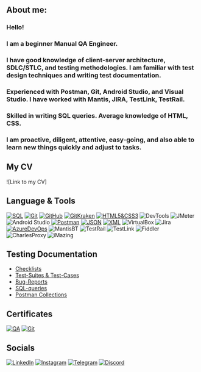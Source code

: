 
## About me: 

### Hello! 

### I am a beginner Manual QA Engineer.

### I have good knowledge of client-server architecture, SDLC/STLC, and testing methodologies. I am familiar with test design techniques and writing test documentation.

### Experienced with Postman, Git, Android Studio, and Visual Studio. I have worked with Mantis, JIRA, TestLink, TestRail.

### Skilled in writing SQL queries. Average knowledge of HTML, CSS.

### I am proactive, diligent, attentive, easy-going, and also able to learn new things quickly and adjust to tasks.

## My CV
![Link to my CV]

## Language & Tools
[![SQL](https://img.shields.io/badge/SQL-090909?style-for-the-badge&logo=none&logoColor)](https://github.com/highlearner/SQL-queries)
[![Git](https://img.shields.io/badge/Git-090909?style-for-the-badge&logo=Git&logoColor)](https://github.com/highlearner/Git)
[![GitHub](https://img.shields.io/badge/GitHub-090909?style-for-the-badge&logo=GitHub&logoColor)](https://github.com/highlearner/github)
[![GitKraken](https://img.shields.io/badge/GitKraken-090909?style-for-the-badge&logo=GitKraken&logoColor)](https://github.com/highlearner/gitkraken)
[![HTML5&CSS3](https://img.shields.io/badge/HTML5&CSS3-090909?style-for-the-badge&logo=&logoColor)](https://github.com/highlearner/html5-css3)
![DevTools](https://img.shields.io/badge/DevTools-090909?style-for-the-badge&logo=googlechrome&logoColor) 
![JMeter](https://img.shields.io/badge/JMeter-090909?style-for-the-badge&logo=apachejmeter&logoColor)
![Android Studio](https://img.shields.io/badge/AndroidStudio-090909?style-for-the-badge&logo=androidstudio&logoColor)
[![Postman](https://img.shields.io/badge/Postman-090909?style-for-the-badge&logo=postman&logoColor=f76935)](https://github.com/highlearner/Postman)
[![JSON](https://img.shields.io/badge/JSON-090909?style-for-the-badge&logo=json&logoColor)](https://github.com/highlearner/json)
[![XML](https://img.shields.io/badge/XML-090909?style-for-the-badge&logo=xml&logoColor)](https://github.com/highlearner/xml)
![VirtualBox](https://img.shields.io/badge/VirtualBox-090909?style-for-the-badge&logo=virtualbox&logoColor)
![Jira](https://img.shields.io/badge/Jira-090909?style-for-the-badge&logo=jira&logoColor=136be1)
[![AzureDevOps](https://img.shields.io/badge/AzureDevOps-090909?style-for-the-badge&logo=azuredevops&logoColor=)](https://github.com/highlearner/azure-devops)
![MantisBT](https://img.shields.io/badge/MantisBT-090909?style-for-the-badge&logo=MantisBT&logoColor) 
![TestRail](https://img.shields.io/badge/TestRail-090909?style-for-the-badge&logo=testrail&logoColor)
![TestLink](https://img.shields.io/badge/TestLink-090909?style-for-the-badge&logo=testlink&logoColor)
![Fiddler](https://img.shields.io/badge/Fiddler-090909?style-for-the-badge&logo=fiddlerl&logoColor)
![CharlesProxy](https://img.shields.io/badge/CharlesProxy-090909?style-for-the-badge&logo=charlesproxy&logoColor)
![iMazing](https://img.shields.io/badge/iMazing-090909?style-for-the-badge&logo=imazing&logoColor)


## Testing Documentation 
- [Checklists](https://github.com/highlearner/checklists)
- [Test-Suites & Test-Cases](https://github.com/highlearner/test-suites-test-cases)
- [Bug-Reports](https://github.com/highlearner/Bugs-Mantis-BT)
- [SQL-queries](https://github.com/highlearner/SQL-queries)
- [Postman Collections](https://github.com/highlearner/Postman)

## Certificates
[![QA](https://img.shields.io/badge/QA._«The_Fundamentals_of_Software_Testing»-090909?style-for-the-badge&logo=QA&logoColor)](https://drive.google.com/file/d/1WPAo38MgQUfjCqFPOkEo4IwqamWs3HMV/view?usp=drive_link)
[![Git](https://img.shields.io/badge/Git._«Git_from_A_to_Z»-090909?style-for-the-badge&logo=git&logoColor)](https://drive.google.com/file/d/1GGMYcucHXNRQEQKfmbiScqK94uHmtS6U/view?usp=drive_link)


## Socials
[![LinkedIn](https://img.shields.io/badge/LinkedIn-090909?style-for-the-badge&logo=LinkedIn&logoColor)](https://www.linkedin.com/in/andriy-telvak-1870b725b/)
[![Instagram](https://img.shields.io/badge/Instagram-090909?style-for-the-badge&logo=Instagram&logoColor)](https://www.instagram.com/ewyyree_/?next=%2F)
[![Telegram](https://img.shields.io/badge/Telegram-090909?style-for-the-badge&logo=Telegram&logoColor)]()
[![Discord](https://img.shields.io/badge/Discord-090909?style-for-the-badge&logo=discord&logoColor)]()
